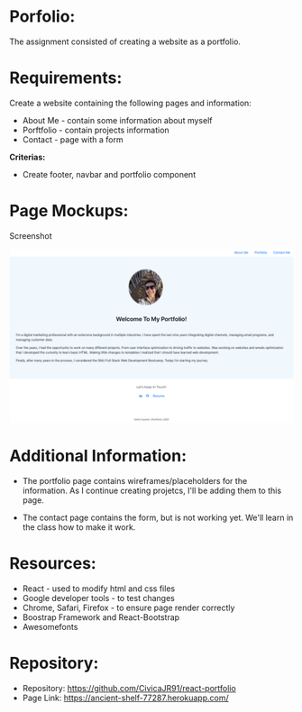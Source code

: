 # Porfolio:

The assignment consisted of creating a website as a portfolio.

# Requirements:

Create a website containing the following pages and information:

* About Me - contain some information about myself
* Porftfolio - contain projects information
* Contact - page with a form

**Criterias:**

* Create footer, navbar and portfolio component

# Page Mockups:

Screenshot

![My Portfolio Desktop](./public/janscreenshot.png)


# Additional Information:

* The portfolio page contains wireframes/placeholders for the information. As I continue creating projetcs, I'll be adding them to this page.

* The contact page contains the form, but is not working yet. We'll learn in the class how to make it work.

# Resources:

* React - used to modify html and css files
* Google developer tools - to test changes
* Chrome, Safari, Firefox - to ensure page render correctly
* Boostrap Framework and React-Bootstrap
* Awesomefonts

# Repository:

* Repository: https://github.com/CivicaJR91/react-portfolio
* Page Link: https://ancient-shelf-77287.herokuapp.com/

